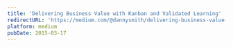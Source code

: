 ```yaml
---
title: 'Delivering Business Value with Kanban and Validated Learning'
redirectURL: 'https://medium.com/@dannysmith/delivering-business-value-with-kanban-and-validated-learning-55749daffecc'
platform: medium
pubDate: 2015-03-17
---
```

